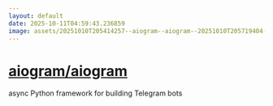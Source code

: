 ```yaml
---
layout: default
date: 2025-10-11T04:59:43.236859
image: assets/20251010T205414257--aiogram--aiogram--20251010T205719404--cropped.png
---
```


# [aiogram/aiogram](https://github.com/aiogram/aiogram)

async Python framework for building Telegram bots
